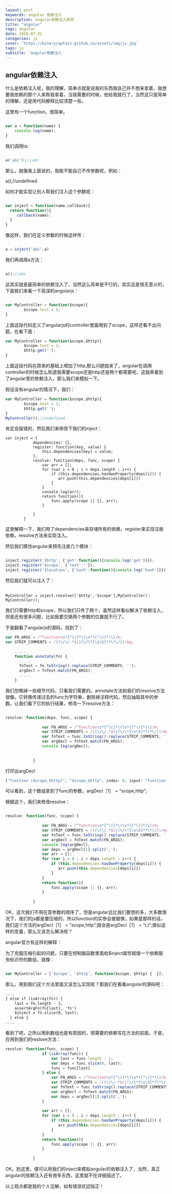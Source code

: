 ```yaml
---
layout: post
keywords: angular 依赖注入
description: angular依赖注入研究
title: "angular"
tags: angular 
date: 2018-07-31
categories: js
cover: 'https://binarycaptain.github.io/assets/img/js.jpg'
tags: js
subtitle: 'angular依赖注入'
---
```


## angular依赖注入

什么是依赖注入呢，我的理解，简单点就是说我的东西我自己并不想来拿着，我想要我依赖的那个人来帮我拿着，当我需要的时候，他给我就行了。当然这只是简单的理解，还是用代码解释比较清楚一些。

这里有一个function，很简单。

```javascript

var a = function(name) {
	console.log(name);
}

```

我们调用ta:

```javascript

a('abc')；//abc

```

那么，就像我上面说的，我能不能自己不传参数呢，例如：

a();//undefined

如何才能实现让别人帮我们注入这个参数呢：

```javascript

var inject = function(name,callback){
  return function(){
     callback(name);
  }
}

```
像这样，我们在定义参数的时候这样传：

```javascript

a = inject('abc',a)

```
我们再调用a方法：

```javascript

a();//abc

```
这其实就是最简单的依赖注入了，当然这么简单是不行的，其实这是很无意义的，下面我们来看一下高深的angularjs：

```javascript

var MyController = function($scope){
        $scope.test = 1;
}

```

上面这段代码定义了angularjs的controller里面用到了scope，这样还看不出问题，在看下面：

```javascript
var MyController = function($scope,$http){
        $scope.test = 1;
        $http.get('');
}
```

上面这段代码在原来的基础上增加了http,那么问题就来了，angular在调用controller的时候怎么知道我需要scope还是http还是两个都需要呢，这就牵着到了angular里的依赖注入，那么我们来模拟一下。

假设没有angular的情况下，我们：

```javascript
var MyController = function($scope,$http){
        $scope.test = 1;
        $http.get('');
}
MyController();//undefined

```
肯定会报错的，然后我们来修改下我们的inject：

```
var inject = {
            dependencies: {},
            register: function(key, value) {
                this.dependencies[key] = value;
            },
            resolve: function(deps, func, scope) {
                var arr = [];
                for (var i = 0 ; i < deps.length ; i++) {
                    if (this.dependencies.hasOwnProperty(deps[i])) {
                       arr.push(this.dependencies[deps[i]])
                    }
                }
                console.log(arr);
                return function(){
                    func.apply(scope || {}, arr);
                }
 
            }
        }
```

这里解释一下，我们用了dependencies来存储所有的依赖，register来实现注册依赖，resolve方法来实现注入。

然后我们模仿angular来预先注册几个模块：

```javascript

inject.register('$http', {'get':function(){console.log('get')}});
inject.register('$scope', {'test':''});
inject.register('$location', {'hash':function(){console.log('hash')}});

```

然后我们就可以注入了：

```javascirpt

MyController = inject.resolve(['$http','$scope'],MyController)；
MyController();

```

我们只需要http和scope，所以我们只传了两个，虽然这样看似解决了依赖注入，但是还有很多问题，比如我要交换两个参数的位置就不行了。

于是翻看了angularjs的源码，找到了：

```javascript
var FN_ARGS = /^function\s*[^\(]*\(\s*([^\)]*)\)/m;
var STRIP_COMMENTS = /((\/\/.*$)|(\/\*[\s\S]*?\*\/))/mg;
 
    .....
    function annotate(fn) {
      .....
      fnText = fn.toString().replace(STRIP_COMMENTS, '');
      argDecl = fnText.match(FN_ARGS);
      .....
    }
```

我们忽略掉一些细节代码，只看我们需要的。annotate方法和我们的resolve方法很像。它转换传递过去的func为字符串，删除掉注释代码，然后抽取其中的参数。让我们看下它的执行结果，修改一下resolve方法：

```javascript

resolve: function(deps, func, scope) {
 
                var FN_ARGS = /^function\s*[^\(]*\(\s*([^\)]*)\)/m;
                var STRIP_COMMENTS = /((\/\/.*$)|(\/\*[\s\S]*?\*\/))/mg;
                var fnText = func.toString().replace(STRIP_COMMENTS, '');
                var argDecl = fnText.match(FN_ARGS);
                console.log(argDecl);
 
 
            }

```
打印出argDecl
```javascript
["function ($scope,$http)", "$scope,$http", index: 0, input: "function ($scope,$http){↵                $scope.test = 1;↵                $http.get('');↵        }"]

```

可以看到，这个数组拿到了func的参数，argDecl［1］ = “$scope,$http”;

根据这个，我们来修改resolve：

```javascript

resolve: function(func, scope) {
 
                var FN_ARGS = /^function\s*[^\(]*\(\s*([^\)]*)\)/m;
                var STRIP_COMMENTS = /((\/\/.*$)|(\/\*[\s\S]*?\*\/))/mg;
                var fnText = func.toString().replace(STRIP_COMMENTS, '');
                var argDecl = fnText.match(FN_ARGS);
                console.log(argDecl);
                var deps = argDecl[1].split(',');
                var arr = [];
                for (var i = 0 ; i < deps.length ; i++) {
                    if (this.dependencies.hasOwnProperty(deps[i])) {
                       arr.push(this.dependencies[deps[i]])
                    }
                }
                return function(){
                    func.apply(scope || {}, arr);
                }
 
            }
```

OK，这次我们不用在意参数的顺序了，但是angular远比我们要想的多，大多数情况下，我们的js都是要压缩的，所以function的实参会被替换，如果是那样的话，我们这个方法的argDecl［1］ = “$scope,$http”;就会是argDecl［1］ = “r,t”;类似这样的变量，那么又该怎么解决呢？

angular官方有这样的解释：

为了克服压缩引起的问题，只要在控制器函数里面给$inject属性赋值一个依赖服务标识符的数组，就像：

```javascript

var MyController = ['$scope', '$http', function($scope, $http) {  }];

```

那么，用到我们这个方法里面又该怎么实现呢？那我们在看看angular的源码吧：


```html
....
} else if (isArray(fn)) {
    last = fn.length - 1;
    assertArgFn(fn[last], 'fn')
    $inject = fn.slice(0, last);
  } else {
....
```

看到了吧，之所以用到数组也是有原因的，把需要的依赖写在方法的前面，于是，应用到我们的reslove方法：

```javascript
resolve: function(func, scope) {
                if (isArray(func)) {
                    var last = func.length - 1;
                    var deps = func.slice(0, last);
                    func = func[last]
                } else {
                    var FN_ARGS = /^function\s*[^\(]*\(\s*([^\)]*)\)/m;
                    var STRIP_COMMENTS = /((\/\/.*$)|(\/\*[\s\S]*?\*\/))/mg;
                    var fnText = func.toString().replace(STRIP_COMMENTS, '');
                    var argDecl = fnText.match(FN_ARGS);
                    var deps = argDecl[1].split(',');
                }
 
                var arr = [];
                for (var i = 0 ; i < deps.length ; i++) {
                    if (this.dependencies.hasOwnProperty(deps[i])) {
                       arr.push(this.dependencies[deps[i]])
                    }
                }
                return function(){
                    func.apply(scope || {}, arr);
                }
 
            }
```

OK，到这里，便可以用我们的inject来模拟angular的依赖注入了，当然，真正angular的依赖注入还有很多东西，这里就不在详细描述了。

以上观点都是我的个人见解，如有错误欢迎指正！

 










